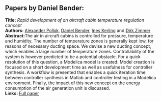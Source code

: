 <h2>Papers by Daniel Bender:</h2>
<p>
<b>Title:</b> <i> Rapid development of an aircraft cabin temperature regulation concept </i> <br />
<b>Authors:</b> <a href="../authors/author_219.html">Alexander Pollok</a>, <a href="../authors/author_24.html">Daniel Bender</a>, <a href="../authors/author_135.html">Ines Kerling</a> and <a href="../authors/author_306.html">Dirk Zimmer</a><br />
<b>Abstract:</b>The air in aircraft cabins is controlled for pressure, temperature and humidity. The number of temperature zones is generally kept low, for reasons of necessary ducting space. We devise a new ducting concept, which enables a large number of temperature zones. Controllability of the system is however predicted to be a potential obstacle.
For a quick resolution of this question, a Modelica model is created.
Model creation is focused on a short development time as well as usefulness for controller synthesis. A workflow is presented that enables a quick iteration time between controller synthesis in Matlab and controller testing in a Modelica environment. Finally, the impact of this new concept on the energy consumption of the air generation unit is discussed.<br />
<b>Links:</b> <a href="../submissions/ecp17132151_PollokBenderKerlingZimmer.pdf">Full paper</a></p>